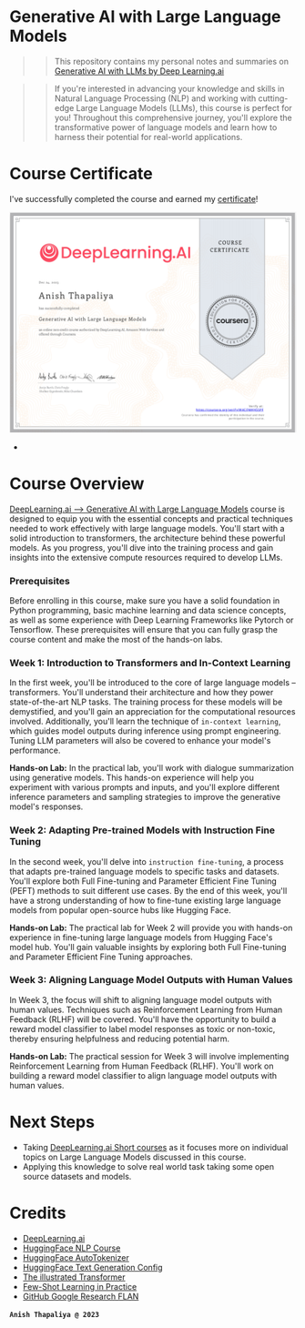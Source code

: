 # Generative AI with Large Language Models
>>  This repository contains my personal notes and summaries on [Generative AI with LLMs by Deep Learning.ai](https://www.coursera.org/learn/generative-ai-with-llms)

>> If you're interested in advancing your knowledge and skills in Natural Language Processing (NLP) and working with cutting-edge Large Language Models (LLMs), this course is perfect for you! Throughout this comprehensive journey, you'll explore the transformative power of language models and learn how to harness their potential for real-world applications. 

# Course Certificate
I've successfully completed the course and earned my [certificate](https://coursera.org/share/53871f257db305ee64a7e3bbdade5577)!

<img src="./Certificate/llm_certificate.png" width="700">

-

# Course Overview

[DeepLearning.ai --> Generative AI with Large Language Models](https://www.coursera.org/learn/generative-ai-with-llms) course is designed to equip you with the essential concepts and practical techniques needed to work effectively with large language models. You'll start with a solid introduction to transformers, the architecture behind these powerful models. As you progress, you'll dive into the training process and gain insights into the extensive compute resources required to develop LLMs.
 
 ### Prerequisites

Before enrolling in this course, make sure you have a solid foundation in Python programming, basic machine learning and data science concepts, as well as some experience with Deep Learning Frameworks like Pytorch or Tensorflow. These prerequisites will ensure that you can fully grasp the course content and make the most of the hands-on labs.

### Week 1: Introduction to Transformers and In-Context Learning

In the first week, you'll be introduced to the core of large language models – transformers. You'll understand their architecture and how they power state-of-the-art NLP tasks. The training process for these models will be demystified, and you'll gain an appreciation for the computational resources involved. Additionally, you'll learn the technique of `in-context learning`, which guides model outputs during inference using prompt engineering. Tuning LLM parameters will also be covered to enhance your model's performance.

**Hands-on Lab:** In the practical lab, you'll work with dialogue summarization using generative models. This hands-on experience will help you experiment with various prompts and inputs, and you'll explore different inference parameters and sampling strategies to improve the generative model's responses.


### Week 2: Adapting Pre-trained Models with Instruction Fine Tuning

In the second week, you'll delve into `instruction fine-tuning`, a process that adapts pre-trained language models to specific tasks and datasets. You'll explore both Full Fine-tuning and Parameter Efficient Fine Tuning (PEFT) methods to suit different use cases. By the end of this week, you'll have a strong understanding of how to fine-tune existing large language models from popular open-source hubs like Hugging Face.

**Hands-on Lab:** The practical lab for Week 2 will provide you with hands-on experience in fine-tuning large language models from Hugging Face's model hub. You'll gain valuable insights by exploring both Full Fine-tuning and Parameter Efficient Fine Tuning approaches.

### Week 3: Aligning Language Model Outputs with Human Values
In Week 3, the focus will shift to aligning language model outputs with human values. Techniques such as Reinforcement Learning from Human Feedback (RLHF) will be covered. You'll have the opportunity to build a reward model classifier to label model responses as toxic or non-toxic, thereby ensuring helpfulness and reducing potential harm.

**Hands-on Lab:** The practical session for Week 3 will involve implementing Reinforcement Learning from Human Feedback (RLHF). You'll work on building a reward model classifier to align language model outputs with human values.


# Next Steps
- Taking [DeepLearning.ai Short courses](https://www.deeplearning.ai/short-courses/) as it focuses more on individual topics on Large Language Models discussed in this course. 
- Applying this knowledge to solve real world task taking some open source datasets and models.


# Credits
- [DeepLearning.ai](https://www.coursera.org/learn/generative-ai-with-llms?utm_source=gg&utm_medium=sem&utm_campaign=B2C_APAC_Branded_FTCOF_Coursera_Plus_Arte_PMax_Set_2&utm_content=Degree&campaignid=20869024243&adgroupid=&device=c&keyword=&matchtype=&network=x&devicemodel=&adpostion=&creativeid=&hide_mobile_promo&gclid=CjwKCAiAyp-sBhBSEiwAWWzTni_1rbR-Ak7dk-IF3cES2Q8JHH95AkjtDWNbQHCrwL-3F4-LLi71oRoCbwEQAvD_BwE)
- [HuggingFace NLP Course](https://huggingface.co/learn/nlp-course/chapter1/2?fw=pt)
- [HuggingFace AutoTokenizer](https://huggingface.co/docs/transformers/v4.28.1/en/model_doc/auto#transformers.AutoTokenizer)
- [HuggingFace Text Generation Config](https://huggingface.co/docs/transformers/v4.29.1/en/main_classes/text_generation#transformers.GenerationConfig)
- [The illustrated Transformer](https://jalammar.github.io/illustrated-transformer/)
- [Few-Shot Learning in Practice](https://huggingface.co/blog/few-shot-learning-gpt-neo-and-inference-api)
- [GitHub Google Research FLAN](https://github.com/google-research/FLAN/tree/main/flan/v2)

**`Anish Thapaliya @ 2023`**

